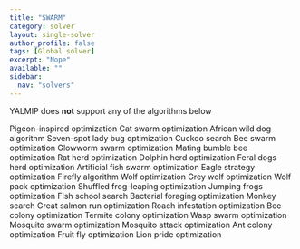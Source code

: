 ```yaml
---
title: "SWARM"
category: solver
layout: single-solver
author_profile: false
tags: [Global solver]
excerpt: "Nope"
available: ""
sidebar:
  nav: "solvers"
---
```


YALMIP does **not** support any of the algorithms below

Pigeon-inspired optimization
Cat swarm optimization
African wild dog algorithm
Seven-spot lady bug optimization
Cuckoo search
Bee swarm optimization
Glowworm swarm optimization
Mating bumble bee optimization
Rat herd optimization
Dolphin herd optimization
Feral dogs herd optimization
Artificial fish swarm optimization
Eagle strategy optimization
Firefly algorithm
Wolf optimization
Grey wolf optimization
Wolf pack optimization
Shuffled frog-leaping optimization
Jumping frogs optimization
Fish school search
Bacterial foraging optimization
Monkey search
Great salmon run optimization
Roach infestation optimization
Bee colony optimization
Termite colony optimization
Wasp swarm optimization
Mosquito swarm optimization
Mosquito attack optimization
Ant colony optimization
Fruit fly optimization
Lion pride optimization

